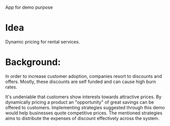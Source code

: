 
App for demo purpose
# Idea 
  Dynamic pricing for rental services.

# Background:
  In order to increase customer adoption, companies resort to discounts and offers. Mostly, these discounts are self funded and can cause high burn rates. 
  
  It's undeniable that customers show interests towards attractive prices. By dynamically pricing a product an "opportunity" of great savings can be offered to customers. Implementing strategies suggested through this demo would help businesses quote competitive prices. The mentioned strategies aims to distribute the expenses of discount effectively across the system.

